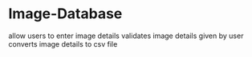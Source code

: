 Image-Database
==============

allow users to enter image details
validates image details given by user
converts image details to csv file
